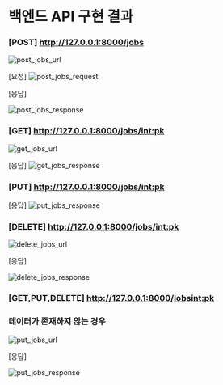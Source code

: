 # 백엔드 API 구현 결과

### **[POST] http://127.0.0.1:8000/jobs**

![post_jobs_url](../../references/draft/2022.02_catch/result/post_jobs_url.png)

[요청]
![post_jobs_request](../../references/draft/2022.02_catch/result/post_jobs_request.png)

[응답]

![post_jobs_response](../../references/draft/2022.02_catch/result/post_jobs_response.png)

### **[GET] http://127.0.0.1:8000/jobs/<int:pk>**

![get_jobs_url](../../references/draft/2022.02_catch/result/get_jobs_url.png)

[응답]
![get_jobs_response](../../references/draft/2022.02_catch/result/get_jobs_response.png)

### **[PUT] http://127.0.0.1:8000/jobs/<int:pk>**

[응답]
![put_jobs_response](../../references/draft/2022.02_catch/result/put_jobs_response_200.png)

### **[DELETE] http://127.0.0.1:8000/jobs/<int:pk>**

![delete_jobs_url](../../references/draft/2022.02_catch/result/delete_jobs_url.png)

[응답]

![delete_jobs_response](../../references/draft/2022.02_catch/result/delete_jobs_response.png)

### **[GET,PUT,DELETE] http://127.0.0.1:8000/jobs<int:pk>**

### **데이터가 존재하지 않는 경우**

![put_jobs_url](../../references/draft/2022.02_catch/result/put_jobs_url.png)

[응답]

![put_jobs_response](../../references/draft/2022.02_catch/result/put_jobs_response_400.png)
